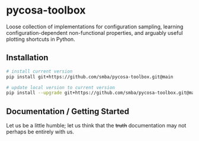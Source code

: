# pycosa-toolbox
Loose collection of implementations for configuration sampling, learning configuration-dependent non-functional properties, and arguably useful plotting shortcuts in Python. 

## Installation
```bash
# install current version
pip install git+https://github.com/smba/pycosa-toolbox.git@main 

# update local version to current version
pip install --upgrade git+https://github.com/smba/pycosa-toolbox.git@main 
```
## Documentation / Getting Started
Let us be a little humble; let us think that the ~~truth~~ documentation may not perhaps be entirely with us.

